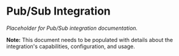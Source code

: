 # Pub/Sub Integration

*Placeholder for Pub/Sub integration documentation.*

**Note:** This document needs to be populated with details about the integration's capabilities, configuration, and usage.
